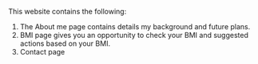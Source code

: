This website contains the following:
1. The About me page contains details my background and future plans.
2. BMI page gives you an opportunity to check your BMI and suggested actions based on your BMI.
3. Contact page 